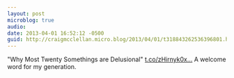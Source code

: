```yaml
---
layout: post
microblog: true
audio: 
date: 2013-04-01 16:52:12 -0500
guid: http://craigmcclellan.micro.blog/2013/04/01/t318843262536396801.html
---
```

"Why Most Twenty Somethings are Delusional"  [t.co/zHirnyk0x...](http://t.co/zHirnyk0x3) A welcome word for my generation.
